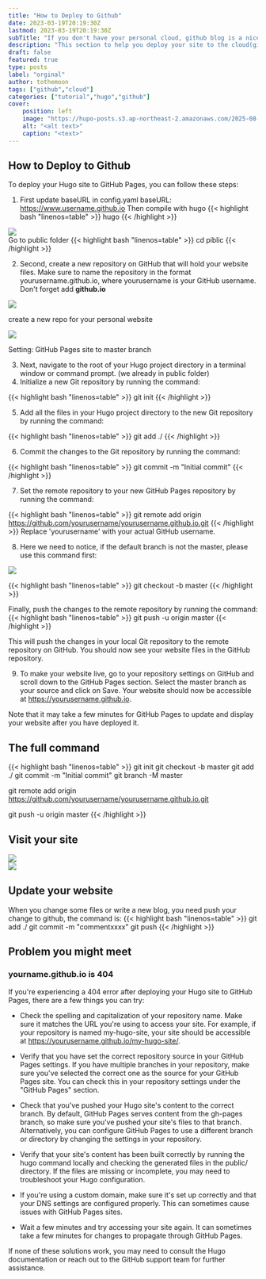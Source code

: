 ```yaml
---
title: "How to Deploy to Github"
date: 2023-03-19T20:19:30Z
lastmod: 2023-03-19T20:19:30Z
subTitle: "If you don't have your personal cloud, github blog is a nice choice"
description: "This section to help you deploy your site to the cloud(github)"
draft: false
featured: true
type: posts
label: "orginal"
author: tothemoon
tags: ["github","cloud"]
categories: ["tutorial","hugo","github"]
cover:
    position: left
    image: "https://hupo-posts.s3.ap-northeast-2.amazonaws.com/2025-08-28/hugo_github.png"
    alt: "<alt text>"
    caption: "<text>"
---
```


## How to Deploy to Github
To deploy your Hugo site to GitHub Pages, you can follow these steps:
1. First update baseURL in config.yaml
    baseURL: https://www.username.github.io 
Then compile with hugo
{{< highlight bash "linenos=table" >}}
hugo
{{< /highlight >}}

<div class="polaroid"  >
   <a data-fancybox="gallery" data-src="https://i.328888.xyz/2023/03/20/PtUud.png">
        <img src="https://i.328888.xyz/2023/03/20/PtUud.png"/>
    </a>
</div>
Go to public folder
{{< highlight bash "linenos=table" >}}
cd piblic
{{< /highlight >}}

2. Second, create a new repository on GitHub that will hold your website files. Make sure to name the repository in the format yourusername.github.io, where yourusername is your GitHub username.
Don't forget add **github.io**
<div class="polaroid"  >
   <a data-fancybox="gallery" data-src="https://i.328888.xyz/2023/03/20/PtiWJ.png">
        <img src="https://i.328888.xyz/2023/03/20/PtiWJ.png"/>
    </a>
    <div class="container">
        <p>create a new repo for your personal website</P>
    </div>
</div>


<div class="polaroid"  >
   <a data-fancybox="gallery" data-src="https://i.328888.xyz/2023/03/20/PnqEX.png">
        <img src="https://i.328888.xyz/2023/03/20/PnqEX.png"/>
    </a>
    <div class="container">
        <p>Setting: GitHub Pages site to master branch</P>
    </div>
</div>



3. Next, navigate to the root of your Hugo project directory in a terminal window or command prompt. (we already in public folder)
4. Initialize a new Git repository by running the command:


{{< highlight bash "linenos=table" >}}
git init
{{< /highlight >}}

5. Add all the files in your Hugo project directory to the new Git repository by running the command:

{{< highlight bash "linenos=table" >}}
git add ./
{{< /highlight >}}

6. Commit the changes to the Git repository by running the command:

{{< highlight bash "linenos=table" >}}
git commit -m "Initial commit"
{{< /highlight >}}

7. Set the remote repository to your new GitHub Pages repository by running the command:

{{< highlight bash "linenos=table" >}}
git remote add origin 
https://github.com/yourusername/yourusername.github.io.git
{{< /highlight >}}
Replace 'yourusername' with your actual GitHub username.

8. Here we need to notice, if the default branch is not the master, please use this command first:
<div class="polaroid"  >
   <a data-fancybox="gallery" data-src="https://i.328888.xyz/2023/03/20/PnP4H.png">
        <img src="https://i.328888.xyz/2023/03/20/PnP4H.png"/>
    </a>
</div>

{{< highlight bash "linenos=table" >}}
git checkout -b master
{{< /highlight >}}

Finally, push the changes to the remote repository by running the command:
{{< highlight bash "linenos=table" >}}
git push -u origin master
{{< /highlight >}}


This will push the changes in your local Git repository to the remote repository on GitHub. You should now see your website files in the GitHub repository.

9. To make your website live, go to your repository settings on GitHub and scroll down to the GitHub Pages section. Select the master branch as your source and click on Save. Your website should now be accessible at https://yourusername.github.io.


Note that it may take a few minutes for GitHub Pages to update and display your website after you have deployed it.

## The full command
{{< highlight bash "linenos=table" >}}
git init
git checkout -b master
git add ./
git commit -m "Initial commit"
git branch -M master

git remote add origin
 https://github.com/yourusername/yourusername.github.io.git


git push -u origin master
{{< /highlight >}}


## Visit your site
<div class="polaroid"  >
   <a data-fancybox="gallery" data-src="https://i.328888.xyz/2023/03/20/PtVpc.png">
        <img src="https://i.328888.xyz/2023/03/20/PtVpc.png"/>
    </a>
</div>
<div class="polaroid"  >
   <a data-fancybox="gallery" data-src="https://i.328888.xyz/2023/03/20/PtDhV.png">
        <img src="https://i.328888.xyz/2023/03/20/PtDhV.png"/>
    </a>
</div>


## Update your website
When you change some files or write a new blog, you need push your change to github, the command is:
{{< highlight bash "linenos=table" >}}
git add ./
git commit -m "commentxxxx"
git push 
{{< /highlight >}}

## Problem you might meet
### yourname.github.io is 404
If you're experiencing a 404 error after deploying your Hugo site to GitHub Pages, there are a few things you can try:

* Check the spelling and capitalization of your repository name. Make sure it matches the URL you're using to access your site. For example, if your repository is named my-hugo-site, your site should be accessible at https://yourusername.github.io/my-hugo-site/.

* Verify that you have set the correct repository source in your GitHub Pages settings. If you have multiple branches in your repository, make sure you've selected the correct one as the source for your GitHub Pages site. You can check this in your repository settings under the "GitHub Pages" section.

* Check that you've pushed your Hugo site's content to the correct branch. By default, GitHub Pages serves content from the gh-pages branch, so make sure you've pushed your site's files to that branch. Alternatively, you can configure GitHub Pages to use a different branch or directory by changing the settings in your repository.

* Verify that your site's content has been built correctly by running the hugo command locally and checking the generated files in the public/ directory. If the files are missing or incomplete, you may need to troubleshoot your Hugo configuration.

* If you're using a custom domain, make sure it's set up correctly and that your DNS settings are configured properly. This can sometimes cause issues with GitHub Pages sites.

* Wait a few minutes and try accessing your site again. It can sometimes take a few minutes for changes to propagate through GitHub Pages.

If none of these solutions work, you may need to consult the Hugo documentation or reach out to the GitHub support team for further assistance.